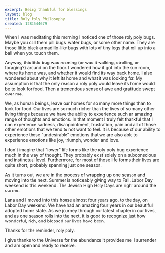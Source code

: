 ```yaml
---
excerpt: Being thankful for blessings
layout: blog
title: Roly Poly Philosophy
created: 1283544679
---
```

<p>When I was meditating this morning I noticed one of those roly poly bugs. Maybe you call them pill bugs, water bugs, or some other name. They are those little black armadillo-like bugs with lots of tiny legs that roll up into a ball when you touch them.</p>
<p>Anyway, this little bug was roaming (or was it walking, strolling, or foraging?) around on the floor. I wondered how it got into the sun room, where its home was, and whether it would find its way back home. I also wondered about why it left its home and what it was looking for. My assumption is that the only reason a roly poly would leave its home would be to look for food. Then a tremendous sense of awe and gratitude swept over me.</p>
<p>We, as human beings, leave our homes for so many more things than to look for food. Our lives are so much richer than the lives of so many other living things because we have the ability to experience such an amazing range of thoughts and emotions. In that moment I truly felt thankful that I can experience sadness, disappointment, frustration, pain and all of those other emotions that we tend to not want to feel. It is because of our ability to experience those "undesirable" emotions that we are also able to experience emotions like joy, triumph, wonder, and love.</p>
<p>I don't imagine that "lower" life forms like the roly poly bug experience much in the way of thought. They probably exist solely on a subconscious and instinctual level. Furthermore, for most of those life forms their lives are quite short, probably spanning just one season.</p>
<p>As it turns out, we are in the process of wrapping up one season and moving into the next. Summer is noticeably giving way to Fall. Labor Day weekend is this weekend. The Jewish High Holy Days are right around the corner.</p>
<p>Lana and I moved into this house almost four years ago, to the day, on Labor Day weekend. We have had an amazing four years in our beautiful adopted home state. As we journey through our latest chapter in our lives, and as one season rolls into the next, it is good to recognize just how wonderful, rich, and blessed our lives have been.</p>
<p>Thanks for the reminder, roly poly.</p>
<p>I give thanks to the Universe for the abundance it provides me. I surrender and am open and ready to receive.</p>
